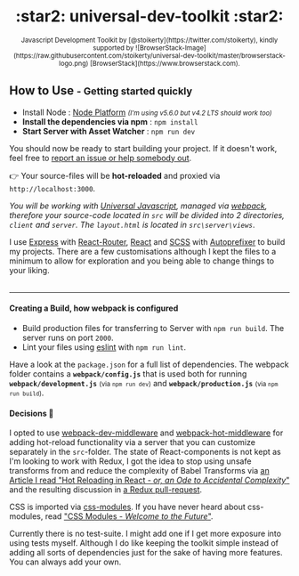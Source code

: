 <h1 align="center">:star2: universal-dev-toolkit :star2:</h1>
<p align="center">
<sub>Javascript Development Toolkit by [@stoikerty](https://twitter.com/stoikerty), kindly supported by ![BrowserStack-Image](https://raw.githubusercontent.com/stoikerty/universal-dev-toolkit/master/browserstack-logo.png) [BrowserStack](https://www.browserstack.com).</sub>
</p>

## How to Use <small>- Getting started quickly</small>
- Install Node : [Node Platform](https://nodejs.org/) <small>*(I'm using v5.6.0 but v4.2 LTS should work too)*</small><br>
- **Install the dependencies via npm** : `npm install`<br>
- **Start Server with Asset Watcher** : `npm run dev`<br>

You should now be ready to start building your project. If it doesn't work, feel free to [report an issue or help somebody out](https://github.com/stoikerty/universal-dev-toolkit/issues).

:point_right:  Your source-files will be **hot-reloaded** and proxied via `http://localhost:3000`.

*You will be working with [Universal Javascript](https://medium.com/@mjackson/universal-javascript-4761051b7ae9#.llvvuk4l5), managed via [webpack](https://webpack.github.io/), therefore your source-code located in `src` will be divided into 2 directories, `client` and `server`. The `layout.html` is located in `src\server\views`*.

I use [Express](http://expressjs.com/) with [React-Router](https://github.com/reactjs/react-router), [React](https://facebook.github.io/react/) and [SCSS](http://sass-lang.com/) with [Autoprefixer](https://github.com/postcss/autoprefixer) to build my projects. There are a few customisations although I kept the files to a minimum to allow for exploration and you being able to change things to your liking.
<br><br>

---

#### Creating a Build, how webpack is configured
- Build production files for transferring to Server with `npm run build`. The server runs on port `2000`.
- Lint your files using [eslint](http://eslint.org/) with `npm run lint`.

Have a look at the `package.json` for a full list of dependencies. The webpack folder contains a **`webpack/config.js`** that is used both for running **`webpack/development.js`** <small>(via `npm run dev`)</small> and **`webpack/production.js`** <small>(via `npm run build`)</small>.

#### Decisions :foggy:

I opted to use [webpack-dev-middleware](https://github.com/webpack/webpack-dev-middleware) and [webpack-hot-middleware](https://github.com/glenjamin/webpack-hot-middleware) for adding hot-reload functionality via a server that you can customize separately in the `src`-folder. The state of React-components is not kept as I'm looking to work with Redux, I got the idea to stop using unsafe transforms from and reduce the complexity of Babel Transforms via [an Article I read "Hot Reloading in React - *or, an Ode to Accidental Complexity*"](https://medium.com/@dan_abramov/hot-reloading-in-react-1140438583bf#.3mce9tv45) and the resulting discussion in [a Redux pull-request](https://github.com/reactjs/redux/pull/1455).

CSS is imported via [css-modules](https://github.com/css-modules/css-modules). If you have never heard about css-modules, read ["CSS Modules - *Welcome to the Future*"](http://glenmaddern.com/articles/css-modules).

Currently there is no test-suite. I might add one if I get more exposure into using tests myself. Although I do like keeping the toolkit simple instead of adding all sorts of dependencies just for the sake of having more features. You can always add your own.
